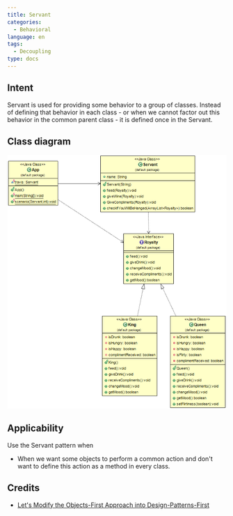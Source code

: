 ```yaml
---
title: Servant
categories:
  - Behavioral
language: en
tags:
  - Decoupling
type: docs
---
```


## Intent
Servant is used for providing some behavior to a group of classes.
Instead of defining that behavior in each class - or when we cannot factor out
this behavior in the common parent class - it is defined once in the Servant.

## Class diagram
![alt text](./etc/servant-pattern.png "Servant")

## Applicability
Use the Servant pattern when

* When we want some objects to perform a common action and don't want to define this action as a method in every class.

## Credits

* [Let's Modify the Objects-First Approach into Design-Patterns-First](http://edu.pecinovsky.cz/papers/2006_ITiCSE_Design_Patterns_First.pdf)
